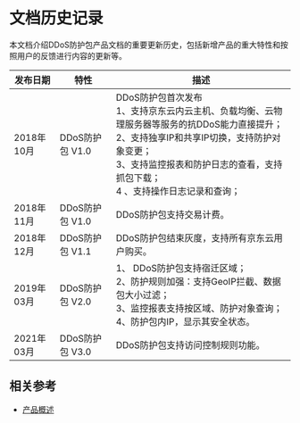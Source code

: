 # 文档历史记录

本文档介绍DDoS防护包产品文档的重要更新历史，包括新增产品的重大特性和按照用户的反馈进行内容的更新等。

|发布日期|特性|描述|
|-|-|-|
|2018年10月|DDoS防护包 V1.0|DDoS防护包首次发布<br />1、支持京东云内云主机、负载均衡、云物理服务器等服务的抗DDoS能力直接提升；<br />2、支持独享IP和共享IP切换，支持防护对象变更；<br />3、支持监控报表和防护日志的查看，支持抓包下载；<br />4 、支持操作日志记录和查询；<br />|
| 2018年11月 | DDoS防护包 V1.0 | DDoS防护包支持交易计费。|
| 2018年12月 | DDoS防护包 V1.1 | DDoS防护包结束灰度，支持所有京东云用户购买。|
| 2019年03月 | DDoS防护包 V2.0 |1、 DDoS防护包支持宿迁区域；<br />2、防护规则加强：支持GeoIP拦截、数据包大小过滤；<br />3、监控报表支持按区域、防护对象查询；<br />4、防护包内IP，显示其安全状态。|
| 2021年03月 | DDoS防护包 V3.0 | DDoS防护包支持访问控制规则功能。|


## 相关参考

- [产品概述](../Introduction/Product-Overview.md)

